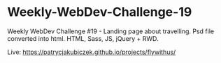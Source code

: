 # Weekly-WebDev-Challenge-19

Weekly WebDev Challenge #19 - Landing page about travelling. Psd file converted into html. HTML, Sass, JS, jQuery + RWD. 

Live: https://patrycjakubiczek.github.io/projects/flywithus/